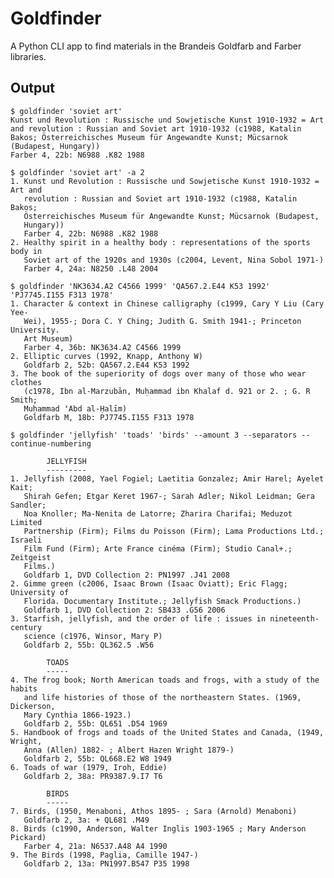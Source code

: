 # Goldfinder

A Python CLI app to find materials in the Brandeis Goldfarb and Farber
libraries.

## Output

    $ goldfinder 'soviet art'
    Kunst und Revolution : Russische und Sowjetische Kunst 1910-1932 = Art and revolution : Russian and Soviet art 1910-1932 (c1988, Katalin Bakos; Österreichisches Museum für Angewandte Kunst; Mücsarnok (Budapest, Hungary))
    Farber 4, 22b: N6988 .K82 1988
    
    $ goldfinder 'soviet art' -a 2
    1. Kunst und Revolution : Russische und Sowjetische Kunst 1910-1932 = Art and
       revolution : Russian and Soviet art 1910-1932 (c1988, Katalin Bakos;
       Österreichisches Museum für Angewandte Kunst; Mücsarnok (Budapest,
       Hungary))
       Farber 4, 22b: N6988 .K82 1988
    2. Healthy spirit in a healthy body : representations of the sports body in
       Soviet art of the 1920s and 1930s (c2004, Levent, Nina Sobol 1971-)
       Farber 4, 24a: N8250 .L48 2004
    
    $ goldfinder 'NK3634.A2 C4566 1999' 'QA567.2.E44 K53 1992' 'PJ7745.I155 F313 1978'
    1. Character & context in Chinese calligraphy (c1999, Cary Y Liu (Cary Yee-
       Wei), 1955-; Dora C. Y Ching; Judith G. Smith 1941-; Princeton University.
       Art Museum)
       Farber 4, 36b: NK3634.A2 C4566 1999
    2. Elliptic curves (1992, Knapp, Anthony W)
       Goldfarb 2, 52b: QA567.2.E44 K53 1992
    3. The book of the superiority of dogs over many of those who wear clothes
       (c1978, Ibn al-Marzubān, Muḥammad ibn Khalaf d. 921 or 2. ; G. R Smith;
       Muḥammad ʻAbd al-Ḥalīm)
       Goldfarb M, 18b: PJ7745.I155 F313 1978
    
    $ goldfinder 'jellyfish' 'toads' 'birds' --amount 3 --separators --continue-numbering
    
            JELLYFISH
            ---------
    1. Jellyfish (2008, Yael Fogiel; Laetitia Gonzalez; Amir Harel; Ayelet Kait;
       Shirah Gefen; Etgar Keret 1967-; Sarah Adler; Nikol Leidman; Gera Sandler;
       Noa Knoller; Ma-Nenita de Latorre; Zharira Charifai; Meduzot Limited
       Partnership (Firm); Films du Poisson (Firm); Lama Productions Ltd.; Israeli
       Film Fund (Firm); Arte France cinéma (Firm); Studio Canal+.; Zeitgeist
       Films.)
       Goldfarb 1, DVD Collection 2: PN1997 .J41 2008
    2. Gimme green (c2006, Isaac Brown (Isaac Oviatt); Eric Flagg; University of
       Florida. Documentary Institute.; Jellyfish Smack Productions.)
       Goldfarb 1, DVD Collection 2: SB433 .G56 2006
    3. Starfish, jellyfish, and the order of life : issues in nineteenth-century
       science (c1976, Winsor, Mary P)
       Goldfarb 2, 55b: QL362.5 .W56
    
            TOADS
            -----
    4. The frog book; North American toads and frogs, with a study of the habits
       and life histories of those of the northeastern States. (1969, Dickerson,
       Mary Cynthia 1866-1923.)
       Goldfarb 2, 55b: QL651 .D54 1969
    5. Handbook of frogs and toads of the United States and Canada, (1949, Wright,
       Anna (Allen) 1882- ; Albert Hazen Wright 1879-)
       Goldfarb 2, 55b: QL668.E2 W8 1949
    6. Toads of war (1979, Iroh, Eddie)
       Goldfarb 2, 38a: PR9387.9.I7 T6
    
            BIRDS
            -----
    7. Birds, (1950, Menaboni, Athos 1895- ; Sara (Arnold) Menaboni)
       Goldfarb 2, 3a: + QL681 .M49
    8. Birds (c1990, Anderson, Walter Inglis 1903-1965 ; Mary Anderson Pickard)
       Farber 4, 21a: N6537.A48 A4 1990
    9. The Birds (1998, Paglia, Camille 1947-)
       Goldfarb 2, 13a: PN1997.B547 P35 1998
